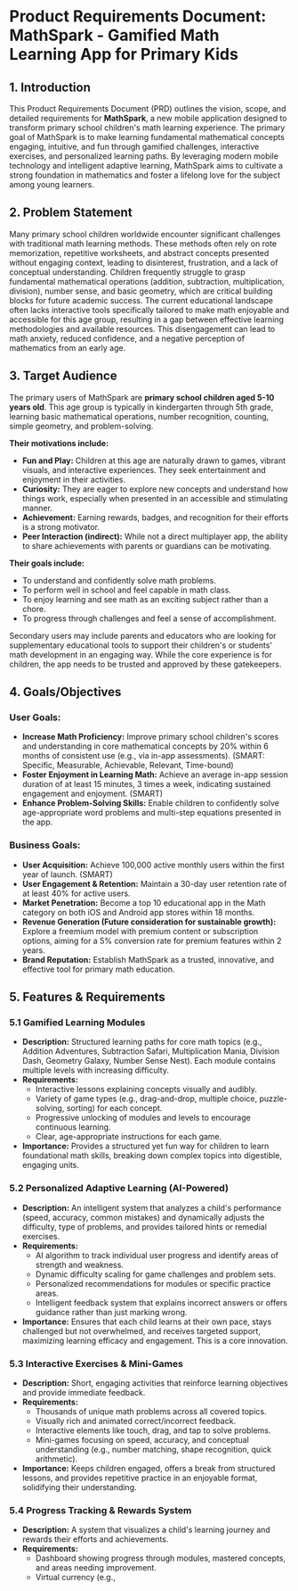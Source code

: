# Product Requirements Document: MathSpark - Gamified Math Learning App for Primary Kids

## 1. Introduction

This Product Requirements Document (PRD) outlines the vision, scope, and detailed requirements for **MathSpark**, a new mobile application designed to transform primary school children's math learning experience. The primary goal of MathSpark is to make learning fundamental mathematical concepts engaging, intuitive, and fun through gamified challenges, interactive exercises, and personalized learning paths. By leveraging modern mobile technology and intelligent adaptive learning, MathSpark aims to cultivate a strong foundation in mathematics and foster a lifelong love for the subject among young learners.

## 2. Problem Statement

Many primary school children worldwide encounter significant challenges with traditional math learning methods. These methods often rely on rote memorization, repetitive worksheets, and abstract concepts presented without engaging context, leading to disinterest, frustration, and a lack of conceptual understanding. Children frequently struggle to grasp fundamental mathematical operations (addition, subtraction, multiplication, division), number sense, and basic geometry, which are critical building blocks for future academic success. The current educational landscape often lacks interactive tools specifically tailored to make math enjoyable and accessible for this age group, resulting in a gap between effective learning methodologies and available resources. This disengagement can lead to math anxiety, reduced confidence, and a negative perception of mathematics from an early age.

## 3. Target Audience

The primary users of MathSpark are **primary school children aged 5-10 years old**. This age group is typically in kindergarten through 5th grade, learning basic mathematical operations, number recognition, counting, simple geometry, and problem-solving. 

**Their motivations include:**
*   **Fun and Play:** Children at this age are naturally drawn to games, vibrant visuals, and interactive experiences. They seek entertainment and enjoyment in their activities.
*   **Curiosity:** They are eager to explore new concepts and understand how things work, especially when presented in an accessible and stimulating manner.
*   **Achievement:** Earning rewards, badges, and recognition for their efforts is a strong motivator.
*   **Peer Interaction (indirect):** While not a direct multiplayer app, the ability to share achievements with parents or guardians can be motivating.

**Their goals include:**
*   To understand and confidently solve math problems.
*   To perform well in school and feel capable in math class.
*   To enjoy learning and see math as an exciting subject rather than a chore.
*   To progress through challenges and feel a sense of accomplishment.

Secondary users may include parents and educators who are looking for supplementary educational tools to support their children's or students' math development in an engaging way. While the core experience is for children, the app needs to be trusted and approved by these gatekeepers.

## 4. Goals/Objectives

### User Goals:
*   **Increase Math Proficiency:** Improve primary school children's scores and understanding in core mathematical concepts by 20% within 6 months of consistent use (e.g., via in-app assessments). (SMART: Specific, Measurable, Achievable, Relevant, Time-bound)
*   **Foster Enjoyment in Learning Math:** Achieve an average in-app session duration of at least 15 minutes, 3 times a week, indicating sustained engagement and enjoyment. (SMART)
*   **Enhance Problem-Solving Skills:** Enable children to confidently solve age-appropriate word problems and multi-step equations presented in the app.

### Business Goals:
*   **User Acquisition:** Achieve 100,000 active monthly users within the first year of launch. (SMART)
*   **User Engagement & Retention:** Maintain a 30-day user retention rate of at least 40% for active users.
*   **Market Penetration:** Become a top 10 educational app in the Math category on both iOS and Android app stores within 18 months.
*   **Revenue Generation (Future consideration for sustainable growth):** Explore a freemium model with premium content or subscription options, aiming for a 5% conversion rate for premium features within 2 years.
*   **Brand Reputation:** Establish MathSpark as a trusted, innovative, and effective tool for primary math education.

## 5. Features & Requirements

### 5.1 Gamified Learning Modules
*   **Description:** Structured learning paths for core math topics (e.g., Addition Adventures, Subtraction Safari, Multiplication Mania, Division Dash, Geometry Galaxy, Number Sense Nest). Each module contains multiple levels with increasing difficulty.
*   **Requirements:**
    *   Interactive lessons explaining concepts visually and audibly.
    *   Variety of game types (e.g., drag-and-drop, multiple choice, puzzle-solving, sorting) for each concept.
    *   Progressive unlocking of modules and levels to encourage continuous learning.
    *   Clear, age-appropriate instructions for each game.
*   **Importance:** Provides a structured yet fun way for children to learn foundational math skills, breaking down complex topics into digestible, engaging units.

### 5.2 Personalized Adaptive Learning (AI-Powered)
*   **Description:** An intelligent system that analyzes a child's performance (speed, accuracy, common mistakes) and dynamically adjusts the difficulty, type of problems, and provides tailored hints or remedial exercises.
*   **Requirements:**
    *   AI algorithm to track individual user progress and identify areas of strength and weakness.
    *   Dynamic difficulty scaling for game challenges and problem sets.
    *   Personalized recommendations for modules or specific practice areas.
    *   Intelligent feedback system that explains incorrect answers or offers guidance rather than just marking wrong.
*   **Importance:** Ensures that each child learns at their own pace, stays challenged but not overwhelmed, and receives targeted support, maximizing learning efficacy and engagement. This is a core innovation.

### 5.3 Interactive Exercises & Mini-Games
*   **Description:** Short, engaging activities that reinforce learning objectives and provide immediate feedback.
*   **Requirements:**
    *   Thousands of unique math problems across all covered topics.
    *   Visually rich and animated correct/incorrect feedback.
    *   Interactive elements like touch, drag, and tap to solve problems.
    *   Mini-games focusing on speed, accuracy, and conceptual understanding (e.g., number matching, shape recognition, quick arithmetic). 
*   **Importance:** Keeps children engaged, offers a break from structured lessons, and provides repetitive practice in an enjoyable format, solidifying their understanding.

### 5.4 Progress Tracking & Rewards System
*   **Description:** A system that visualizes a child's learning journey and rewards their efforts and achievements.
*   **Requirements:**
    *   Dashboard showing progress through modules, mastered concepts, and areas needing improvement.
    *   Virtual currency (e.g., 